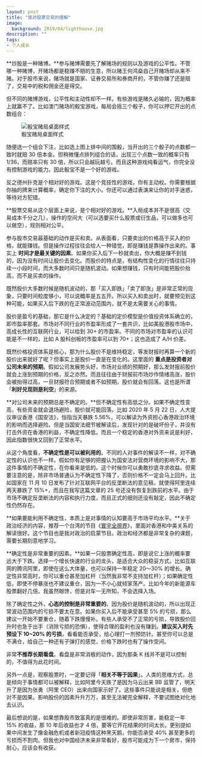 ```yaml
---
layout: post
title: "我对股票交易的理解"
image:
  background: 2019/04/lighthouse.jpg
description: ""
tags:
- 个人成长
---
```


**炒股是一种赌博。**参与赌博需要先了解赌场的规则以及游戏的公平性。不管哪一种赌博，开赌场都是稳赚不赔的生意，所以赌王何鸿燊自己开赌场却从来不赌。对于股市来说，赌场就是国家、证券交易所和券商开的，不管你赚了还是赔了，交易中的税和佣金还是得交。

但不同的赌博游戏，公平性和主动性却不一样。有些游戏是赌久必输的，因为概率上就赢不了。比如澳门赌场的骰宝游戏，每局会摇三个骰子，你可以押它开出的点数组合：

<figure>
  <img src="{{ site.image_cdn }}/images/2020/11/sic-bo-table.png" alt="骰宝赌局桌面样式" />
  <figcaption>骰宝赌局桌面样式</figcaption>
</figure>

随便选一个组合下注，比如选上图上排中间的围骰，当开出的三个骰子的点数都一致时就赔 30 倍本金。但稍微懂点排列组合的话，出现三个点数一致的概率只有 1/36，而赔率只有 30 倍，所以只会越玩越亏。而且这种游戏纯看运气，你完全没有控制游戏的能力。因此骰宝不是一个好的游戏。

反之德州扑克是个相对好的游戏。这是个竞技性的游戏，你有主动权。你需要根据你抽的牌来计算概率，确定你下注的大小。你还可以通过表演来让你的对手迷惑，等待对方犯错。

**股票交易从这个层面上来说，是个相对好的游戏。**入局成本并不是很高（交易成本千分之几），操作的空间大（可以选要买什么股票或衍生品，可以做多也可以做空），规则相对公平。

参与股市交易最基础的动作是买和卖。从表面看，只要卖出的价格高于买入的价格，就能赚钱。但是操作过程往往会给人一种错觉，即是赚钱是靠操作出来的。事实上 **时间才是最关键的因素**。如果你买入后下一秒就卖出，你大概是赚不到钱的，因为没有时间让股价去变化。而股价的特点是，有结构性变化的行情往往只持续一小段时间，而大多数时间只是随机波动。如果想赚钱，只有时间能把股价抬高，而不是买卖的操作。

既然股价大多数时候是随机波动的，那「买入即跌」「卖了即涨」是非常正常的现象，只要时间粒度够小，可以说概率是五五开。所以买入和卖出时，就要预见到这种可能，如果买入后下跌的在正常波动范围内，就不是太需要关心的事情。

股价是盈亏的基础，那它是什么决定的？基础的定价模型是价值投资体系确立的，即市盈率那套。市场对不同行业的市盈率形成了一套共识，比如美股港股市场中，高成长性的互联网行业，可以给到 30+ 的市盈率。不同的市场对市盈率的认识可能是不一样的，比如 A 股科创板的市盈率可以到 70+；这也造成了 A/H 价差。

既然价格投资体系是核心，那为什么股价不是维持稳定，等发财报时再算一个新的股价出来就好了呢？但事实上是股价一直是在变化的。这里面的 **重点是投资者对公司未来的预期**。假如公司发展势头好，市场对业绩的预期好，那么发财报前股价就会上涨到预期的价格，反之亦然。而且往往由于财报前市场炒作情绪高涨，股价会被抬得过高，一旦财报符合预期或者不如预期，股价就会有回落。这也是所谓「**利好兑现则是利空**」的来源。

**对公司未来的预期总是不确定的。**但不确定性有高低之分。如果不确定性变高，有些资金就会退场避险，股价就可能回落。比如 2020 年 5 月 22 日，人大提议审议香港《国安法》，恒指当天暴跌 5.56%，可以解读为外资担心香港政治环境的影响而选择避险。但是当国安法细节被解读后，发现针对的是破坏份子，并没有打击外资在香港的利益，不确定性降低。而且一个稳定的香港对外资来说是利好，因此指数很快又回到了正常水平。

从这个角度看，**不确定性是可以被利用的**。不同的人对事件的解读不一样，对不确定性的认识也不一样。假如你有足够的把握认为国安法对营商环境的影响不大，那这件事情的不确定性，在你看来是低的。这个时候你可以勇敢抄底寻求收益。但需要注意的是，除非市场普通认为不确定性下降了，否则价格不一定会马上回升。比如国家在 11 月 10 日发布了针对互联网平台的反垄断法的意见稿，就使得阿里连续两天暴跌了 15%+，而且在我写这篇文章的 25 号还没有恢复到跌前的水平。由于市场不确定反垄断法的内容和执行力度，而且正式的细则还没有敲定，因此不确定性仍然存在。

**如果要能利用不确定性，本质上是对事情的认知要高于市场平均水平。**关于政治经济的内容，推荐一个台湾的节目《[寰宇全視界][program]》，里面对香港和中美关系的解读很好。这个节目也是我对政治的启蒙节目。政治和经济都是非常复杂的课题，需要长期刻意地学习。

**确定性是非常重要的因素。**如果一只股票确定性高，即是说它上涨的概率要远大于下跌。选择一个增长快速的行业的龙头，是适合大众的稳妥方式。比如互联网的腾讯阿里，即使在这么大体量，也可以保持一年稳定 20～30% 的增长。确定性非常高时，你可以重仓甚至加杠杆（当然我非常不支持加杠杆）；如果确定性低，即使不停暴涨也不建议重仓，因为一不小心就倾家荡产。比如今年的新能源车股票翻好几倍，我虽然眼馋，但是对车一无所知，不会选择入场。

除了确定性之外，**心态的控制是非常重要的**。因为股价是随机波动的，所以出现正常波动范围内的亏损不要太在意。如果你买入后不能承受甚至 5% 的亏损，那么建议一开始不要重仓，随着下跌慢慢补。有些人承受不了正常的亏损，导致股价回升时也急于出手（消除亏损的恐惧），使得合理的盈利也没有赚到。**建议买入时先预设下 10~20% 的亏损**，看看能否承受，给心理打一剂预防针。甚至你可以总是不满仓，给自己一种还有子弹打的感觉，价格下跌时也有了操作空间。

非常**不推荐长期看盘**。看盘是非常消极的动作，因为那条 K 线并不是可以控制的，不值得为此花时间。

另外一点是，观察股票时，一定要记得「**相关不等于因果**」。人类的思维方式，总是倾向于事情都可以被解释，比如阿里今天跌了是因为马云出来 BB 监管了，明天升了是因为张勇（阿里 CEO）出来向国家示好了。这些事件只能说是相关，但绝对不是因果。影响股份的因素升升万万，甚至无法被完全解释，不要试图绝对化地去认识。

最后想说的是，如果想靠股市致富真的是很难的。即使非常厉害，能稳定一年 15% 的收益，那 10 年后收益也才 4 倍，要等它开花结果的时间太长。更别提如果中间发生了像金融危机或者新冠疫情这种黑天鹅，你能否承受 40% 甚至更多的亏损而不割肉。但我也对中国经济未来非常看好，股市可能成为下一个房市，保持耐心，应该会有收获。

[program]: https://www.youtube.com/c/%E5%AF%B0%E5%AE%87%E5%85%A8%E8%A6%96%E7%95%8C
